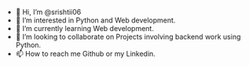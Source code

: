 - 👋 Hi, I’m @srishtii06
- 👀 I’m interested in Python and Web development.
- 🌱 I’m currently learning Web development.
- 💞️ I’m looking to collaborate on Projects involving backend work using Python.
- 📫 How to reach me Github or my Linkedin.

<!---
srishtii06/srishtii06 is a ✨ special ✨ repository because its `README.md` (this file) appears on your GitHub profile.
You can click the Preview link to take a look at your changes.
--->
